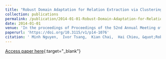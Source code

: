 ```yaml
---
title: "Robust Domain Adaptation for Relation Extraction via Clustering Consistency"
collection: publications
permalink: /publication/2014-01-01-Robust-Domain-Adaptation-for-Relation-Extraction-via-Clustering-Consistency
date: 2014-01-01
venue: 'In the proceedings of Proceedings of the 52nd Annual Meeting of the Association for Computational Linguistics, ACL 2014, June 22-27, 2014, Baltimore, MD, USA, Volume 1: Long Papers'
paperurl: 'https://doi.org/10.3115/v1/p14-1076'
citation: ' Minh Nguyen,  Ivor Tsang,  Kian Chai,  Hai Chieu, &quot;Robust Domain Adaptation for Relation Extraction via Clustering Consistency.&quot; In the proceedings of Proceedings of the 52nd Annual Meeting of the Association for Computational Linguistics, ACL 2014, June 22-27, 2014, Baltimore, MD, USA, Volume 1: Long Papers, 2014.'
---
```

[Access paper here](https://doi.org/10.3115/v1/p14-1076){:target="_blank"}
